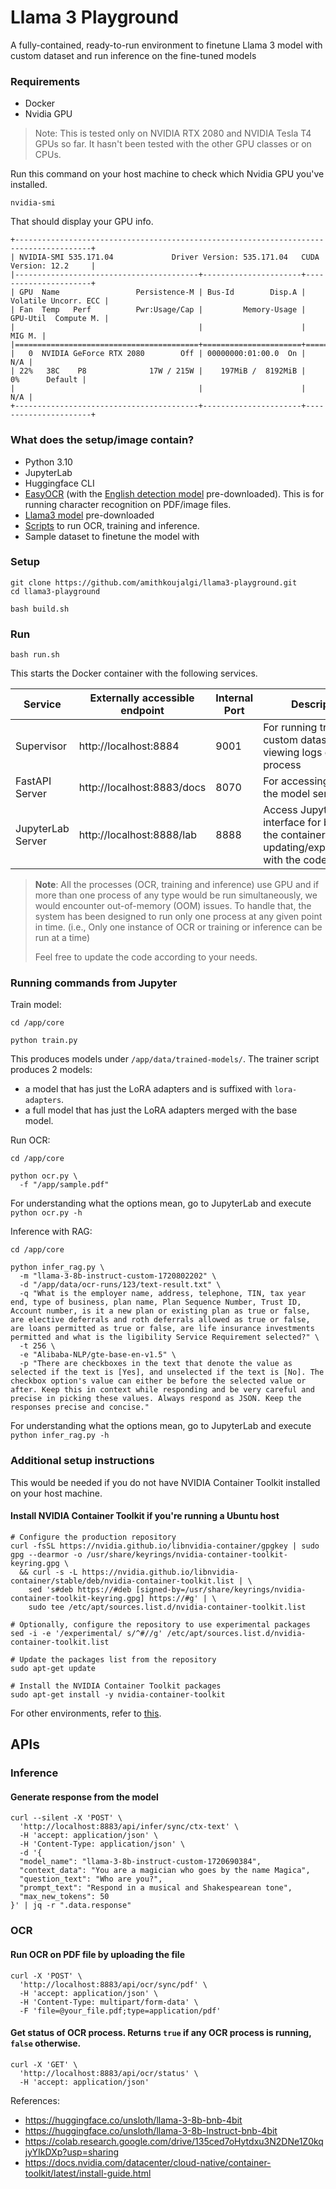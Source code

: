 # Llama 3 Playground

A fully-contained, ready-to-run environment to finetune Llama 3 model with custom dataset and run inference on the
fine-tuned models

### Requirements

- Docker
- Nvidia GPU

> Note: This is tested only on NVIDIA RTX 2080 and NVIDIA Tesla T4 GPUs so far. It hasn't been tested with the other GPU
> classes or on CPUs.


Run this command on your host machine to check which Nvidia GPU you've installed.

```shell
nvidia-smi
```

That should display your GPU info.

```shell
+---------------------------------------------------------------------------------------+
| NVIDIA-SMI 535.171.04             Driver Version: 535.171.04   CUDA Version: 12.2     |
|-----------------------------------------+----------------------+----------------------+
| GPU  Name                 Persistence-M | Bus-Id        Disp.A | Volatile Uncorr. ECC |
| Fan  Temp   Perf          Pwr:Usage/Cap |         Memory-Usage | GPU-Util  Compute M. |
|                                         |                      |               MIG M. |
|=========================================+======================+======================|
|   0  NVIDIA GeForce RTX 2080        Off | 00000000:01:00.0  On |                  N/A |
| 22%   38C    P8              17W / 215W |    197MiB /  8192MiB |      0%      Default |
|                                         |                      |                  N/A |
+-----------------------------------------+----------------------+----------------------+
```

### What does the setup/image contain?

- Python 3.10
- JupyterLab
- Huggingface CLI
- [EasyOCR](https://github.com/JaidedAI/EasyOCR) (with
  the [English detection model](https://www.jaided.ai/easyocr/modelhub/) pre-downloaded). This is for running
  character recognition on PDF/image files.
- [Llama3 model](https://huggingface.co/unsloth/llama-3-8b-Instruct-bnb-4bit) pre-downloaded
- [Scripts](https://github.com/amithkoujalgi/llama3-playground/tree/main/core) to run OCR, training and inference.
- Sample dataset to finetune the model with

### Setup

```shell
git clone https://github.com/amithkoujalgi/llama3-playground.git
cd llama3-playground

bash build.sh
```

### Run

```shell
bash run.sh
```

This starts the Docker container with the following services.

| Service           | Externally accessible endpoint | Internal Port | Description                                                                                     |
|-------------------|--------------------------------|---------------|-------------------------------------------------------------------------------------------------|
| Supervisor        | http://localhost:8884          | 9001          | For running training on custom dataset and viewing logs of trainer process                      |
| FastAPI Server    | http://localhost:8883/docs     | 8070          | For accessing APIs of the model server                                                          |
| JupyterLab Server | http://localhost:8888/lab      | 8888          | Access JupyterLab interface for browsing the container and updating/experimenting with the code |

> **Note**:
> All the processes (OCR, training and inference) use GPU and if more than one process of any type would be run
> simultaneously, we would encounter out-of-memory (OOM) issues.
> To handle that, the system has been designed to run only one process at any given point in time. (i.e., Only one
> instance of OCR or training or inference can be run at a time)
>
> Feel free to update the code according to your needs.

### Running commands from Jupyter

Train model:

```shell
cd /app/core

python train.py
```

This produces models under `/app/data/trained-models/`. The trainer script produces 2 models:

- a model that has just the LoRA adapters and is suffixed with `lora-adapters`.
- a full model that has just the LoRA adapters merged with the base model.

Run OCR:

```shell
cd /app/core

python ocr.py \
  -f "/app/sample.pdf"
```

For understanding what the options mean, go to JupyterLab and execute `python ocr.py -h`

Inference with RAG:

```shell
cd /app/core

python infer_rag.py \
  -m "llama-3-8b-instruct-custom-1720802202" \
  -d "/app/data/ocr-runs/123/text-result.txt" \
  -q "What is the employer name, address, telephone, TIN, tax year end, type of business, plan name, Plan Sequence Number, Trust ID, Account number, is it a new plan or existing plan as true or false, are elective deferrals and roth deferrals allowed as true or false, are loans permitted as true or false, are life insurance investments permitted and what is the ligibility Service Requirement selected?" \
  -t 256 \
  -e "Alibaba-NLP/gte-base-en-v1.5" \
  -p "There are checkboxes in the text that denote the value as selected if the text is [Yes], and unselected if the text is [No]. The checkbox option's value can either be before the selected value or after. Keep this in context while responding and be very careful and precise in picking these values. Always respond as JSON. Keep the responses precise and concise."
```

For understanding what the options mean, go to JupyterLab and execute `python infer_rag.py -h`

### Additional setup instructions

This would be needed if you do not have NVIDIA Container Toolkit installed on your host machine.

#### Install NVIDIA Container Toolkit if you're running a Ubuntu host

```shell
# Configure the production repository
curl -fsSL https://nvidia.github.io/libnvidia-container/gpgkey | sudo gpg --dearmor -o /usr/share/keyrings/nvidia-container-toolkit-keyring.gpg \
  && curl -s -L https://nvidia.github.io/libnvidia-container/stable/deb/nvidia-container-toolkit.list | \
    sed 's#deb https://#deb [signed-by=/usr/share/keyrings/nvidia-container-toolkit-keyring.gpg] https://#g' | \
    sudo tee /etc/apt/sources.list.d/nvidia-container-toolkit.list

# Optionally, configure the repository to use experimental packages
sed -i -e '/experimental/ s/^#//g' /etc/apt/sources.list.d/nvidia-container-toolkit.list

# Update the packages list from the repository
sudo apt-get update

# Install the NVIDIA Container Toolkit packages
sudo apt-get install -y nvidia-container-toolkit
```

For other environments, refer
to [this](https://docs.nvidia.com/datacenter/cloud-native/container-toolkit/latest/install-guide.html).

## APIs

### Inference

#### Generate response from the model

```shell
curl --silent -X 'POST' \
  'http://localhost:8883/api/infer/sync/ctx-text' \
  -H 'accept: application/json' \
  -H 'Content-Type: application/json' \
  -d '{
  "model_name": "llama-3-8b-instruct-custom-1720690384",
  "context_data": "You are a magician who goes by the name Magica",
  "question_text": "Who are you?",
  "prompt_text": "Respond in a musical and Shakespearean tone",
  "max_new_tokens": 50
}' | jq -r ".data.response"
```

### OCR

#### Run OCR on PDF file by uploading the file

```shell
curl -X 'POST' \
  'http://localhost:8883/api/ocr/sync/pdf' \
  -H 'accept: application/json' \
  -H 'Content-Type: multipart/form-data' \
  -F 'file=@your_file.pdf;type=application/pdf'
```

#### Get status of OCR process. Returns `true` if any OCR process is running, `false` otherwise.

```shell
curl -X 'GET' \
  'http://localhost:8883/api/ocr/status' \
  -H 'accept: application/json'
```

References:

- https://huggingface.co/unsloth/llama-3-8b-bnb-4bit
- https://huggingface.co/unsloth/llama-3-8b-Instruct-bnb-4bit
- https://colab.research.google.com/drive/135ced7oHytdxu3N2DNe1Z0kqjyYIkDXp?usp=sharing
- https://docs.nvidia.com/datacenter/cloud-native/container-toolkit/latest/install-guide.html
